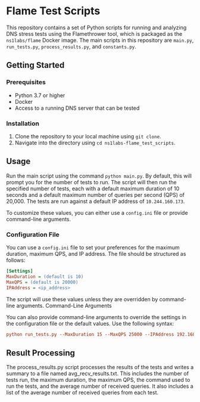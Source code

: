 # Flame Test Scripts

This repository contains a set of Python scripts for running and analyzing DNS stress tests using the Flamethrower tool, which is packaged as the `ns1labs/flame` Docker image. The main scripts in this repository are `main.py`, `run_tests.py`, `process_results.py`, and `constants.py`.

## Getting Started

### Prerequisites

- Python 3.7 or higher
- Docker
- Access to a running DNS server that can be tested

### Installation

1. Clone the repository to your local machine using `git clone`.
2. Navigate into the directory using `cd ns1labs-flame_test_scripts`.

## Usage

Run the main script using the command `python main.py`. By default, this will prompt you for the number of tests to run. The script will then run the specified number of tests, each with a default maximum duration of 10 seconds and a default maximum number of queries per second (QPS) of 20,000. The tests are run against a default IP address of `10.244.160.173`.

To customize these values, you can either use a `config.ini` file or provide command-line arguments.

### Configuration File

You can use a `config.ini` file to set your preferences for the maximum duration, maximum QPS, and IP address. The file should be structured as follows:

```ini
[Settings]
MaxDuration = (default is 10)
MaxQPS = (default is 20000)
IPAddress = <ip_address>
```
The script will use these values unless they are overridden by command-line arguments.
Command-Line Arguments

You can also provide command-line arguments to override the settings in the configuration file or the default values. Use the following syntax:

```ini
python run_tests.py --MaxDuration 15 --MaxQPS 25000 --IPAddress 192.168.1.1
```
## Result Processing

The process_results.py script processes the results of the tests and writes a summary to a file named avg_recv_results.txt. This includes the number of tests run, the maximum duration, the maximum QPS, the command used to run the tests, and the average number of received queries. It also includes a list of the average number of received queries from each test.
